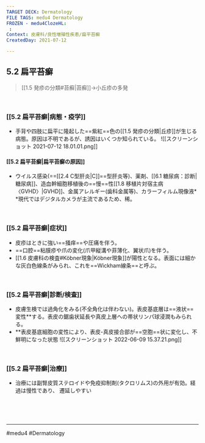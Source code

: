 ```yaml
---
TARGET DECK: Dermatology
FILE TAGS: medu4 Dermatology
FROZEN - medu4ClozeHL:
 : 
Context: 皮膚科/良性増殖性疾患/扁平苔癬
CreatedDay: 2021-07-12

---
```


## 5.2 扁平苔癬


>[[1.5 発疹の分類#苔癬|苔癬]]->小丘疹の多発

<br>

### [[5.2 扁平苔癬|病態・疫学]]
* 手背や四肢に扁平に隆起した==紫紅==色の[[1.5 発疹の分類|丘疹]]が生じる病態。原因は不明であるが、誘因はいくつか知られている。
![[スクリーンショット 2021-07-12 18.01.01.png]]
<!--ID: 1626163350033-->



#### [[5.2 扁平苔癬|扁平苔癬の原因]]
* ウイルス感染(==[[2.4 C型肝炎|C]]==型肝炎等)、薬剤、[[6.1 糖尿病：診断|糖尿病]]、造血幹細胞移植後の==慢==性[[1.8 移植片対宿主病〈GVHD〉|GVHD]]、金属アレルギー(歯科金属等)、カラーフィルム現像液*
\*現代ではデジタルカメラが主流であるため、稀。
<!--ID: 1626163350040-->



<br>

### [[5.2 扁平苔癬|症状]]
* 皮疹はときに強い==掻痒==や圧痛を伴う。
* ==口腔==粘膜疹や爪の変化(爪甲縦溝や菲薄化、翼状爪)を伴う。
* [[1.6 皮膚科の検査#Köbner現象|Köbner現象]]が陽性となる。表面には細かな灰白色線条がみられ、これを==Wickham線条==と呼ぶ。
<!--ID: 1626163350046-->


<br>

### [[5.2 扁平苔癬|診断/検査]]
* 皮膚生検では過角化をみる(不全角化は伴わない)。表皮基底層は==液状==変性\*\*する。表皮の鋸歯状延長や真皮上層への帯状リンパ球浸潤もみられる。 
* \*\*表皮基底細胞の変性により、表皮-真皮接合部が==空胞==状に変化し、不鮮明になった状態
![[スクリーンショット 2022-06-09 15.37.21.png]]
<!--ID: 1626163350052-->


<br>

### [[5.2 扁平苔癬|治療]]
* 治療には副腎皮質ステロイドや免疫抑制剤(タクロリムス)の外用が有効。経過は慢性であり、 遷延しやすい

<br><br><br>

---
#medu4 #Dermatology  
